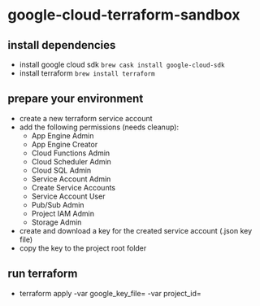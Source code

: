 # google-cloud-terraform-sandbox

## install dependencies
- install google cloud sdk ```brew cask install google-cloud-sdk```
- install terraform ```brew install terraform```

## prepare your environment
- create a new terraform service account
- add the following permissions (needs cleanup): 
    - App Engine Admin
    - App Engine Creator
    - Cloud Functions Admin
    - Cloud Scheduler Admin
    - Cloud SQL Admin
    - Service Account Admin
    - Create Service Accounts
    - Service Account User
    - Pub/Sub Admin
    - Project IAM Admin
    - Storage Admin
- create and download a key for the created service account (.json key file)
- copy the key to the project root folder

## run terraform 
- terraform apply -var google_key_file=<your key json file>  -var project_id=<your project id>